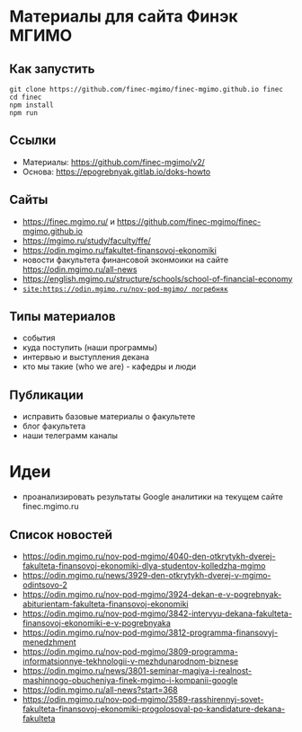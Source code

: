 # Материалы для сайта Финэк МГИМО

## Как запустить

```
git clone https://github.com/finec-mgimo/finec-mgimo.github.io finec
cd finec
npm install
npm run
```

## Cсылки

- Материалы: https://github.com/finec-mgimo/v2/
- Основа: https://epogrebnyak.gitlab.io/doks-howto

## Сайты

- https://finec.mgimo.ru/ и https://github.com/finec-mgimo/finec-mgimo.github.io
- https://mgimo.ru/study/faculty/ffe/
- https://odin.mgimo.ru/fakultet-finansovoj-ekonomiki
- новости факультета финансовой эконмоики на сайте https://odin.mgimo.ru/all-news
- https://english.mgimo.ru/structure/schools/school-of-financial-economy
- [`site:https://odin.mgimo.ru/nov-pod-mgimo/ погребняк`](https://github.com/finec-mgimo/v2/edit/main/README.md)

## Типы материалов

- события
- куда поступить (наши программы)
- интервью и выступления декана
- кто мы такие (who we are) - кафедры и люди

## Публикации

- исправить базовые материалы о факультете
- блог факультета
- наши телеграмм каналы

# Идеи

- проанализировать результаты Google аналитики на текущем сайте finec.mgimo.ru

## Список новостей

- https://odin.mgimo.ru/nov-pod-mgimo/4040-den-otkrytykh-dverej-fakulteta-finansovoj-ekonomiki-dlya-studentov-kolledzha-mgimo
- https://odin.mgimo.ru/news/3929-den-otkrytykh-dverej-v-mgimo-odintsovo-2
- https://odin.mgimo.ru/nov-pod-mgimo/3924-dekan-e-v-pogrebnyak-abiturientam-fakulteta-finansovoj-ekonomiki
- https://odin.mgimo.ru/nov-pod-mgimo/3842-intervyu-dekana-fakulteta-finansovoj-ekonomiki-e-v-pogrebnyaka
- https://odin.mgimo.ru/nov-pod-mgimo/3812-programma-finansovyj-menedzhment
- https://odin.mgimo.ru/nov-pod-mgimo/3809-programma-informatsionnye-tekhnologii-v-mezhdunarodnom-biznese
- https://odin.mgimo.ru/news/3801-seminar-magiya-i-realnost-mashinnogo-obucheniya-finek-mgimo-i-kompanii-google
- https://odin.mgimo.ru/all-news?start=368
- https://odin.mgimo.ru/nov-pod-mgimo/3589-rasshirennyj-sovet-fakulteta-finansovoj-ekonomiki-progolosoval-po-kandidature-dekana-fakulteta
